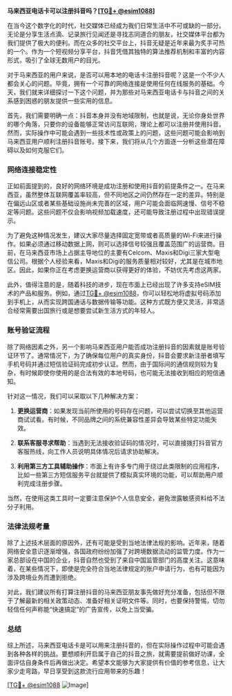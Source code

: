 **马来西亚电话卡可以注册抖音吗？[[TG💪+ @esim1088](https://t.me/s/esim1088)]**

在当今这个数字化的时代，社交媒体已经成为我们日常生活中不可或缺的一部分。无论是分享生活点滴、记录旅行见闻还是寻找志同道合的朋友，社交媒体平台都为我们提供了极大的便利。而在众多的社交平台上，抖音无疑是近年来最为炙手可热的一个。作为一个短视频分享平台，抖音凭借其独特的算法推荐机制和丰富的内容形式，吸引了全球无数用户的目光。

对于马来西亚的用户来说，是否可以用本地的电话卡注册抖音呢？这是一个不少人都会关心的问题。毕竟，拥有一个可靠的网络连接是使用任何在线服务的基础。今天，我们就来详细探讨一下这个问题，并为那些对马来西亚电话卡与抖音之间的关系感到困惑的朋友提供一些实用的信息。

首先，我们需要明确一点：抖音本身并没有地域限制，也就是说，无论你身处世界的哪个角落，只要你的设备能够正常访问互联网，理论上都可以注册并使用抖音。然而，实际操作中可能会遇到一些技术性或政策上的问题，这些问题可能会影响到马来西亚用户顺利注册抖音账号。接下来，我们将从几个方面逐一分析这些潜在障碍以及如何克服它们。

### 网络连接稳定性

正如前面提到的，良好的网络环境是成功注册和使用抖音的前提条件之一。在马来西亚，虽然整体互联网覆盖率较高，但不同地区之间仍然存在一定的差异。特别是在偏远山区或者某些基础设施尚未完善的区域，用户可能会面临网速慢、信号不稳定等问题。这些问题不仅会影响视频加载速度，还可能导致注册过程中出现错误提示。

为了避免这种情况发生，建议大家尽量选择固定宽带或者高质量的Wi-Fi来进行操作。如果必须通过移动数据上网，则可以选择信号较强且覆盖范围广的运营商。目前，在马来西亚市场上占据主导地位的主要有Celcom、Maxis和Digi三家大型电信公司。根据个人经验来看，Maxis和Digi的服务质量相对较好，尤其是在城市地区。因此，如果你正在考虑更换运营商以获得更好的体验，不妨优先考虑这两家。

此外，值得注意的是，随着科技的进步，现在市面上已经出现了许多支持eSIM技术的产品和服务。例如，通过[TG💪+ @esim1088](https://t.me/s/esim1088)，你可以轻松地将虚拟号码添加到手机上，从而实现跨国通话与数据传输等功能。这种方式既方便又灵活，非常适合经常需要出国旅行或是想要尝试新生活方式的年轻人。

### 账号验证流程

除了网络因素之外，另一个影响马来西亚用户能否成功注册抖音的因素就是账号验证环节了。通常情况下，为了确保每位用户的真实身份，抖音会要求新注册者填写手机号码并通过短信验证码完成初步认证。然而，由于国际间的通信规则较为复杂，有时候即使你使用的是合法有效的本地号码，也可能无法接收到相应的短信通知。

针对这一情况，我们可以采取以下几种解决方案：

1. **更换运营商**：如果发现当前所使用的号码存在问题，可以尝试切换至其他运营商试试看。有时候，不同品牌之间的系统兼容性差异会导致某些特定功能失效。
   
2. **联系客服寻求帮助**：当遇到无法接收验证码的情况时，可以直接拨打抖音官方客服热线，向工作人员说明具体情况后请求协助解决。
   
3. **利用第三方工具辅助操作**：市面上有许多专门用于绕过此类限制的应用程序，比如一些第三方短信服务平台就提供了模拟真实环境的功能，可以帮助用户顺利完成注册步骤。

当然，在使用这类工具时一定要注意保护个人信息安全，避免泄露敏感资料给不法分子利用。

### 法律法规考量

除了上述技术层面的原因外，还有可能是受到当地法律法规的影响。近年来，随着网络安全意识逐渐增强，各国政府纷纷加强了对跨境数据流动的监管力度。作为一家总部设在中国的企业，抖音自然也受到了来自中国监管部门的高度关注。这意味着，在某些情况下，即使是完全符合当地法律规定的账户申请行为，也有可能因为涉及跨境业务而遭到拒绝。

对此，我们建议所有打算注册抖音的马来西亚朋友事先做好充分准备，包括但不限于了解最新的相关政策动态、准备好相关证明文件等。同时，也要保持警惕，切勿轻信任何声称能“快速搞定”的广告宣传，以免上当受骗。

### 总结

综上所述，马来西亚电话卡是可以用来注册抖音的，但在实际操作过程中可能会遇到各种各样的挑战。要想顺利开启属于自己的抖音之旅，就需要提前做好功课，全面评估自身条件后再做出决定。希望本文能够为大家提供有价值的参考信息，让大家少走弯路，早日享受到这款流行应用带来的乐趣！

[[TG💪+ @esim1088](https://t.me/s/esim1088) ![Image](https://i.postimg.cc/4NQfJmqS/Snipaste-2025-05-13-00-14-12.png)]